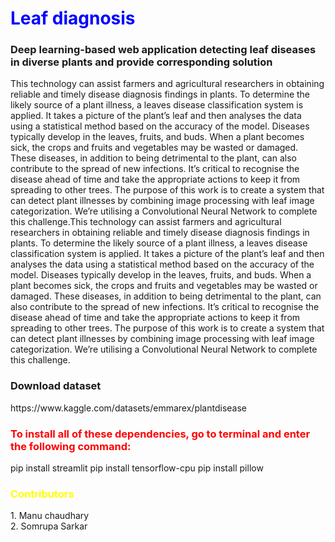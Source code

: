 <h1 style="color:blue;"> Leaf diagnosis </h1>
<h3>Deep learning-based web application detecting leaf diseases in diverse plants and provide corresponding solution</h3>
This technology can assist farmers and agricultural researchers in obtaining reliable and timely disease diagnosis findings in plants. To determine the likely source of a plant illness, a leaves disease classification system is applied. It takes a picture of the plant’s leaf and then analyses the data using a statistical method based on the accuracy of the model. Diseases typically develop in the leaves, fruits, and buds. When a plant becomes sick, the crops and fruits and vegetables may be wasted or damaged. These diseases, in addition to being detrimental to the plant, can also contribute to the spread of new infections. It’s critical to recognise the disease ahead of time and take the appropriate actions to keep it from spreading to other trees. The purpose of this work is to create a system that can detect plant illnesses by combining image processing with leaf image categorization. We’re utilising a Convolutional Neural Network to complete this challenge.This technology can assist farmers and agricultural researchers in obtaining reliable and timely disease diagnosis findings in plants. To determine the likely source of a plant illness, a leaves disease classification system is applied. It takes a picture of the plant’s leaf and then analyses the data using a statistical method based on the accuracy of the model. Diseases typically develop in the leaves, fruits, and buds. When a plant becomes sick, the crops and fruits and vegetables may be wasted or damaged. These diseases, in addition to being detrimental to the plant, can also contribute to the spread of new infections. It’s critical to recognise the disease ahead of time and take the appropriate actions to keep it from spreading to other trees. The purpose of this work is to create a system that can detect plant illnesses by combining image processing with leaf image categorization. We’re utilising a Convolutional Neural Network to complete this challenge.

<h3>Download dataset</h3>
https://www.kaggle.com/datasets/emmarex/plantdisease

<h3 style="color:red;">To install all of these dependencies, go to terminal and enter the following command:</h3>
pip install streamlit
pip install tensorflow-cpu
pip install pillow

<h3 style="color:Yellow;">Contributors</h3>
1. Manu chaudhary<br>
2. Somrupa Sarkar

